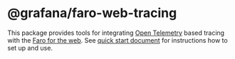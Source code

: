 # @grafana/faro-web-tracing

This package provides tools for integrating [Open Telemetry](https://opentelemetry.io/docs/instrumentation/js/)
based tracing with the [Faro for the web](https://github.com/grafana/faro-web-sdk/tree/main/packages/web).
See [quick start document](https://github.com/grafana/faro-web-sdk/blob/main/docs/sources/tutorials/quick-start-browser.md) for instructions how to set up and use.

